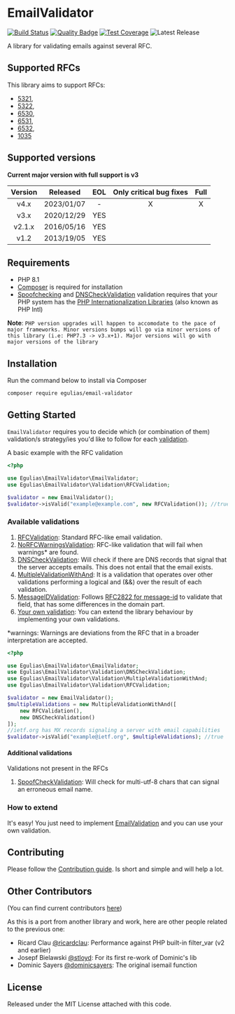 # EmailValidator

[![Build Status](https://github.com/egulias/EmailValidator/actions/workflows/tests.yml/badge.svg)](https://github.com/egulias/EmailValidator/actions/workflows/tests.yml)
[![Quality Badge](https://app.codacy.com/project/badge/Grade/55d44898c7e44ebdb4e457523563ad63)](https://app.codacy.com/gh/egulias/EmailValidator/dashboard?utm_source=gh&utm_medium=referral&utm_content=&utm_campaign=Badge_grade)
[![Test Coverage](https://app.codacy.com/project/badge/Coverage/55d44898c7e44ebdb4e457523563ad63)](https://app.codacy.com/gh/egulias/EmailValidator/dashboard?utm_source=gh&utm_medium=referral&utm_content=&utm_campaign=Badge_coverage)
![Latest Release](https://img.shields.io/github/v/release/egulias/EmailValidator)

A library for validating emails against several RFC.

## Supported RFCs

This library aims to support RFCs:

* [5321](https://tools.ietf.org/html/rfc5321), 
* [5322](https://tools.ietf.org/html/rfc5322), 
* [6530](https://tools.ietf.org/html/rfc6530), 
* [6531](https://tools.ietf.org/html/rfc6531), 
* [6532](https://tools.ietf.org/html/rfc6532),
* [1035](https://tools.ietf.org/html/rfc1035) 

## Supported versions

**Current major version with full support is v3**

| Version |  Released  | EOL | Only critical bug fixes | Full |
|:-------:|:----------:|:---:|:-----------------------:|:----:|
|  v4.x   | 2023/01/07 |  -  |            X            |  X   |
|  v3.x   | 2020/12/29 | YES |                         |      |
| v2.1.x  | 2016/05/16 | YES |                         |      |
|  v1.2   | 2013/19/05 | YES |                         |      |


## Requirements

 * PHP 8.1
 * [Composer](https://getcomposer.org) is required for installation
 * [Spoofchecking](/src/Validation/Extra/SpoofCheckValidation.php) and [DNSCheckValidation](/src/Validation/DNSCheckValidation.php) validation requires that your PHP system has the [PHP Internationalization Libraries](https://php.net/manual/en/book.intl.php) (also known as PHP Intl)

**Note**: `PHP version upgrades will happen to accomodate to the pace of major frameworks. Minor versions bumps will go via minor versions of this library (i.e: PHP7.3 -> v3.x+1). Major versions will go with major versions of the library`

## Installation

Run the command below to install via Composer

```shell
composer require egulias/email-validator
```

## Getting Started

`EmailValidator` requires you to decide which (or combination of them) validation/s strategy/ies you'd like to follow for each [validation](#available-validations).

A basic example with the RFC validation
```php
<?php

use Egulias\EmailValidator\EmailValidator;
use Egulias\EmailValidator\Validation\RFCValidation;

$validator = new EmailValidator();
$validator->isValid("example@example.com", new RFCValidation()); //true
```


### Available validations

1. [RFCValidation](/src/Validation/RFCValidation.php): Standard RFC-like email validation.
2. [NoRFCWarningsValidation](/src/Validation/NoRFCWarningsValidation.php): RFC-like validation that will fail when warnings* are found.
3. [DNSCheckValidation](/src/Validation/DNSCheckValidation.php): Will check if there are DNS records that signal that the server accepts emails. This does not entail that the email exists.
4. [MultipleValidationWithAnd](/src/Validation/MultipleValidationWithAnd.php): It is a validation that operates over other validations performing a logical and (&&) over the result of each validation.
5. [MessageIDValidation](/src/Validation/MessageIDValidation.php): Follows [RFC2822 for message-id](https://tools.ietf.org/html/rfc2822#section-3.6.4) to validate that field, that has some differences in the domain part.
6. [Your own validation](#how-to-extend): You can extend the library behaviour by implementing your own validations.

*warnings: Warnings are deviations from the RFC that in a broader interpretation are accepted.

```php
<?php

use Egulias\EmailValidator\EmailValidator;
use Egulias\EmailValidator\Validation\DNSCheckValidation;
use Egulias\EmailValidator\Validation\MultipleValidationWithAnd;
use Egulias\EmailValidator\Validation\RFCValidation;

$validator = new EmailValidator();
$multipleValidations = new MultipleValidationWithAnd([
    new RFCValidation(),
    new DNSCheckValidation()
]);
//ietf.org has MX records signaling a server with email capabilities
$validator->isValid("example@ietf.org", $multipleValidations); //true
```

#### Additional validations
Validations not present in the RFCs 

1. [SpoofCheckValidation](/src/Validation/Extra/SpoofCheckValidation.php): Will check for multi-utf-8 chars that can signal an erroneous email name.


### How to extend

It's easy! You just need to implement [EmailValidation](/src/Validation/EmailValidation.php) and you can use your own validation.

## Contributing

Please follow the [Contribution guide](CONTRIBUTING.md). Is short and simple and will help a lot.

## Other Contributors

(You can find current contributors [here](https://github.com/egulias/EmailValidator/graphs/contributors))

As this is a port from another library and work, here are other people related to the previous one:

* Ricard Clau [@ricardclau](https://github.com/ricardclau):      	Performance against PHP built-in filter_var (v2 and earlier)
* Josepf Bielawski [@stloyd](https://github.com/stloyd):      		For its first re-work of Dominic's lib
* Dominic Sayers [@dominicsayers](https://github.com/dominicsayers):  	The original isemail function

## License

Released under the MIT License attached with this code.
